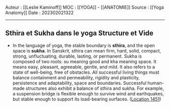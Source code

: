 Auteur : [[Leslie Kaminoff]]
MOC : [[YOGA]] - [[ANATOMIE]]
Source : [[Yoga Anatomy]]
Date : 202302021322
***

## Sthira et Sukha dans le yoga Structure et Vide
- In the language of yoga, the stable boundary is **sthira**, and the open space is **sukha**. In Sanskrit, sthira can mean firm, hard, solid, compact, strong, unfluctuating, durable, lasting, or permanent. Sukha is composed of two roots: su meaning good and kha meaning space. It means easy, pleasant, agreeable, gentle, and mild. It also refers to a state of well-being, free of obstacles. All successful living things must balance containment and permeability, rigidity and plasticity, persistence and adaptability, space and boundaries. Successful human-made structures also exhibit a balance of sthira and sukha. For example, a suspension bridge is flexible enough to survive wind and earthquakes, but stable enough to support its load-bearing surfaces. ([Location 1451](https://readwise.io/to_kindle?action=open&asin=B0998616FH&location=1451))